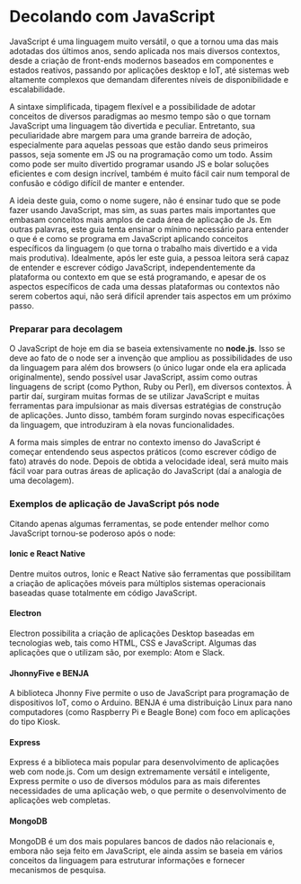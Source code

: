 # Decolando com JavaScript

JavaScript é uma linguagem muito versátil, o que a tornou uma das mais adotadas dos últimos anos, sendo aplicada nos mais diversos contextos, desde a criação de front-ends modernos baseados em componentes e estados reativos, passando por aplicações desktop e IoT, até sistemas web altamente complexos que demandam diferentes níveis de disponibilidade e escalabilidade.

A sintaxe simplificada, tipagem flexível e a possibilidade de adotar conceitos de diversos paradigmas ao mesmo tempo são o que tornam JavaScript uma linguagem tão divertida e peculiar. Entretanto, sua peculiaridade abre margem para uma grande barreira de adoção, especialmente para aquelas pessoas que estão dando seus primeiros passos, seja somente em JS ou na programação como um todo. Assim como pode ser muito divertido programar usando JS e bolar soluções eficientes e com design incrível, também é muito fácil cair num temporal de confusão e código difícil de manter e entender.

A ideia deste guia, como o nome sugere, não é ensinar tudo que se pode fazer usando JavaScript, mas sim, as suas partes mais importantes que embasam conceitos mais amplos de cada área de aplicação de Js. Em outras palavras, este guia tenta ensinar o mínimo necessário para entender o que é e como se programa em JavaScript aplicando conceitos específicos da linguagem \(o que torna o trabalho mais divertido e a vida mais produtiva\). Idealmente, após ler este guia, a pessoa leitora será capaz de entender e escrever código JavaScript, independentemente da plataforma ou contexto em que se está programando, e apesar de os aspectos específicos de cada uma dessas plataformas ou contextos não serem cobertos aqui, não será difícil aprender tais aspectos em um próximo passo. 

### Preparar para decolagem

O JavaScript de hoje em dia se baseia extensivamente no **node.js**. Isso se deve ao fato de o node ser a invenção que ampliou as possibilidades de uso da linguagem para além dos browsers \(o único lugar onde ela era aplicada originalmente\), sendo possível usar JavaScript, assim como outras linguagens de script \(como Python, Ruby ou Perl\), em diversos contextos.  À partir daí, surgiram muitas formas de se utilizar JavaScript e muitas ferramentas para impulsionar as mais diversas estratégias de construção de aplicações. Junto disso, também foram surgindo novas especificações da linguagem, que introduziram à ela novas funcionalidades.

A forma mais simples de entrar no contexto imenso do JavaScript é começar entendendo seus aspectos práticos \(como escrever código de fato\) através do node. Depois de obtida a velocidade ideal, será muito mais fácil voar para outras áreas de aplicação do JavaScript \(daí a analogia de uma decolagem\).

### Exemplos de aplicação de JavaScript pós node

Citando apenas algumas ferramentas, se pode entender melhor como JavaScript tornou-se poderoso após o node:

#### **Ionic e React Native**

Dentre muitos outros, Ionic e React Native são ferramentas que possibilitam a criação de aplicações móveis para múltiplos sistemas operacionais baseadas quase totalmente em código JavaScript.

#### Electron

Electron possibilita a criação de aplicações Desktop baseadas em tecnologias web, tais como HTML, CSS e JavaScript. Algumas das aplicações que o utilizam são, por exemplo: Atom e Slack.

#### JhonnyFive e BENJA

A biblioteca Jhonny Five permite o uso de JavaScript para programação de dispositivos IoT, como o Arduino. BENJA é uma distribuição Linux para nano computadores \(como Raspberry Pi e Beagle Bone\) com foco em aplicações do tipo Kiosk.

#### Express

Express é a biblioteca mais popular para desenvolvimento de aplicações web com node.js. Com um design extremamente versátil e inteligente, Express permite o uso de diversos módulos para as mais diferentes necessidades de uma aplicação web, o que permite o desenvolvimento de aplicações web completas.

#### **MongoDB**

MongoDB é um dos mais populares bancos de dados não relacionais e, embora não seja feito em JavaScript, ele ainda assim se baseia em vários conceitos da linguagem para estruturar informações e fornecer mecanismos de pesquisa.

